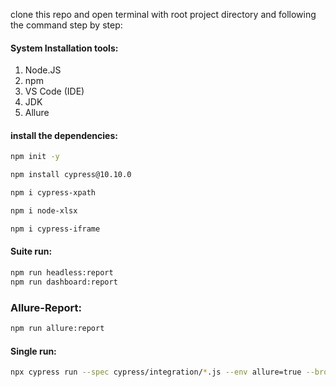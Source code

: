 clone this repo and open terminal with root project directory and following the command step by step:
 
 
 #### System Installation tools:
 1. Node.JS
 2. npm
 3. VS Code (IDE)
 4. JDK
 5. Allure
 
 #### install the dependencies:

 ```bash
 npm init -y
 ```

 ```bash
 npm install cypress@10.10.0
 ```

 ```bash
 npm i cypress-xpath
 ```

  ```bash
 npm i node-xlsx
 ```

   ```bash
 npm i cypress-iframe
 ```

 #### Suite run: 

   ```bash
 npm run headless:report
 npm run dashboard:report
 ```

 ### Allure-Report:

   ```bash
  npm run allure:report
  ```

 #### Single run:

  ```bash
 npx cypress run --spec cypress/integration/*.js --env allure=true --browser chrome --headed
 ```

